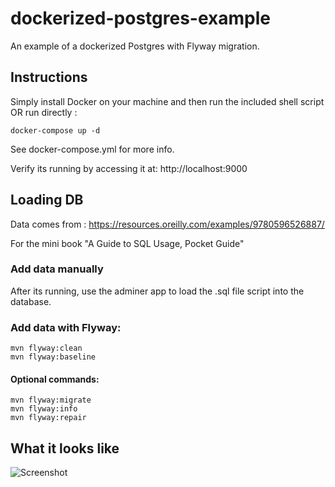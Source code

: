 # dockerized-postgres-example

An example of a dockerized Postgres with Flyway migration.

## Instructions

Simply install Docker on your machine and then run the included shell script OR run directly :

    docker-compose up -d


See docker-compose.yml for more info.

Verify its running by accessing it at:  http://localhost:9000


## Loading DB

Data comes from : https://resources.oreilly.com/examples/9780596526887/

For the mini book "A Guide to SQL Usage, Pocket Guide"  

### Add data manually

After its running, use the adminer app to load the .sql file script into the database.

### Add data with Flyway:

    mvn flyway:clean
    mvn flyway:baseline

#### Optional commands:

    mvn flyway:migrate
    mvn flyway:info
    mvn flyway:repair


## What it looks like

![Screenshot](blob/master/what_it_looks_like.png)
